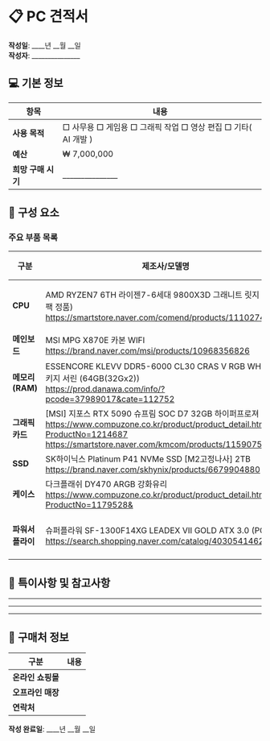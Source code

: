 # 📋 PC 견적서

**작성일**: ____년 __월 __일  
**작성자**: _______________

## 💻 기본 정보

| 항목 | 내용                                         |
|------|--------------------------------------------|
| **사용 목적** | □ 사무용 □ 게임용 □ 그래픽 작업 □ 영상 편집 □ 기타( AI 개발 ) |
| **예산** | ₩ 7,000,000                                |
| **희망 구매 시기** | _______________                            |

## 🔧 구성 요소

### 주요 부품 목록 

| 구분 | 제조사/모델명                                                                                                                          | 세부 사양 | 가격                          |
|------|----------------------------------------------------------------------------------------------------------------------------------|---------|-----------------------------|
| **CPU** | AMD RYZEN7 6TH 라이젠7-6세대 9800X3D 그래니트 릿지 (멀티팩 정품)<br/>https://smartstore.naver.com/comend/products/11102747023                    | 코어/스레드: <br>클럭 속도: | ₩ 780,000                   |
| **메인보드** | MSI MPG X870E 카본 WIFI<br/>https://brand.naver.com/msi/products/10968356826                                                       | 칩셋: <br>폼팩터: | ₩ 669,000                   |
| **메모리(RAM)** | ESSENCORE KLEVV DDR5-6000 CL30 CRAS V RGB WHITE 패키지 서린 (64GB(32Gx2))<br/>https://prod.danawa.com/info/?pcode=37989017&cate=112752 | 용량: <br>클럭 속도: | ₩ 354,000                   |
| **그래픽카드** | [MSI] 지포스 RTX 5090 슈프림 SOC D7 32GB 하이퍼프로져<br/>https://www.compuzone.co.kr/product/product_detail.htm?ProductNo=1214687 <br/>https://smartstore.naver.com/kmcom/products/11590756050          | VRAM: | ₩ 4,699,000<br/>₩ 5,350,000 |
| **SSD** | SK하이닉스 Platinum P41 NVMe SSD [M2고정나사] 2TB <br/>https://brand.naver.com/skhynix/products/6679904880                               | 용량: 2tb | ₩  221,620                  |
| **케이스** | 다크플래쉬 DY470 ARGB 강화유리 <br/>https://www.compuzone.co.kr/product/product_detail.htm?ProductNo=1179528&                             | 폼팩터: | ₩ 127,000                   |
| **파워서플라이** | 슈퍼플라워 SF-1300F14XG LEADEX VII GOLD ATX 3.0 (PCIE5) <br/> https://search.shopping.naver.com/catalog/40305414629                   | 출력(W): 1300w <br>80PLUS 인증: | ₩ 265,500                   |

## 📝 특이사항 및 참고사항
_____________________________________________________________
_____________________________________________________________
_____________________________________________________________

## 🛒 구매처 정보

| 구분 | 내용 |
|------|------|
| **온라인 쇼핑몰** | |
| **오프라인 매장** | |
| **연락처** | |

**작성 완료일**: ____년 __월 __일
